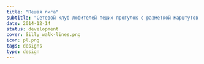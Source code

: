 ```yaml
---
title: "Пешая лига"
subtitle: "Сетевой клуб любителей пеших прогулок с разметкой марштутов на карте и на местности"
date: 2014-12-14
status: development
cover: Silly_walk-lines.png
icon: pl.png
tags: designs
type: design
---
```

